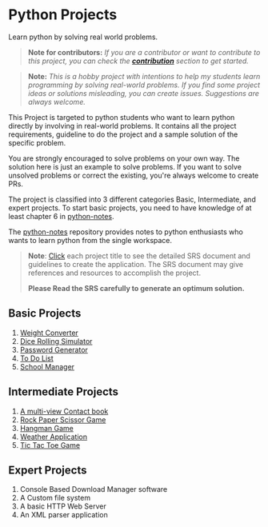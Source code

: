 # Python Projects

Learn python by solving real world problems.

> **Note for contributors:** _If you are a contributor or want to contribute to
> this project, you can check the [**contribution**](CONTRIBUTION.md) section to
> get started._

> **Note:**
> _This is a hobby project with intentions to help my students learn programming
> by solving real-world problems. If you find some project ideas or solutions
> misleading, you can create issues. Suggestions are always welcome._


This Project is targeted to python students who want to learn python directly
by involving in real-world problems. It contains all the project requirements,
guideline to do the project and a sample solution of the specific problem.

You are strongly encouraged to solve problems on your own way. The solution here
is just an example to solve problems. If you want to solve unsolved problems or
correct the existing, you're always welcome to create PRs.

The project is classified into 3 different categories Basic, Intermediate, and
expert projects. To start basic projects, you need to have knowledge of at least
chapter 6 in [python-notes](https://github.com/ghimiresdp/python-notes).

The [python-notes](https://github.com/ghimiresdp/python-notes) repository
provides notes to python enthusiasts who wants to learn python from the single
workspace.

> **Note**: [Click](#basic-projects) each project title to see the detailed
> SRS document and guidelines to create the application. The SRS document may
> give references and resources to accomplish the project.
>
> **Please Read the SRS carefully to generate an optimum solution.**

## Basic Projects

1. [Weight Converter](srs/basic-001-weight-converter.md)
2. [Dice Rolling Simulator](srs/basic-002-dice-rolling-simulator.md)
3. [Password Generator](srs/basic-003-password-generator.md)
4. [To Do List](srs/basic-004-to-do-list.md)
5. [School Manager](srs/basic-005-school-manager.md)

## Intermediate Projects

1. [A multi-view Contact book](srs/inter-001-contact-book.md)
2. [Rock Paper Scissor Game](srs/inter-002-rock-paper-scissor.md)
3. [Hangman Game](srs/inter-003-hangman.md)
4. [Weather Application](srs/inter-004-weather-app.md)
5. [Tic Tac Toe Game](srs/inter-005-tic-tac-toe.md)

## Expert Projects

1. Console Based Download Manager software
2. A Custom file system
3. A basic HTTP Web Server
4. An XML parser application
